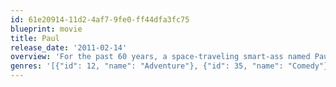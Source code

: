```yaml
---
id: 61e20914-11d2-4af7-9fe0-ff44dfa3fc75
blueprint: movie
title: Paul
release_date: '2011-02-14'
overview: 'For the past 60 years, a space-traveling smart-ass named Paul has been locked up in a top-secret military base, advising world leaders about his kind. But when he worries he’s outlived his usefulness and the dissection table is drawing uncomfortably close, Paul escapes on the first RV that passes by his compound in Area 51. Fortunately, it contains the two earthlings who are most likely to rescue and harbor an alien on the run.'
genres: '[{"id": 12, "name": "Adventure"}, {"id": 35, "name": "Comedy"}, {"id": 878, "name": "Science Fiction"}]'
---
```

